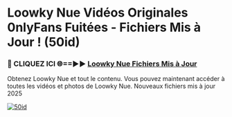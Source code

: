 # Loowky Nue Vidéos Originales 0nlyFans Fuitées - Fichiers Mis à Jour ! (50id)

<h3>🔴 CLIQUEZ ICI 🌐==►► <a href="https://tinyurl.com/2pmr4ezf" rel="nofollow">Loowky Nue Fichiers Mis à Jour</a></h3>

Obtenez Loowky Nue et tout le contenu. Vous pouvez maintenant accéder à toutes les vidéos et photos de Loowky Nue. Nouveaux fichiers mis à jour 2025

[![50id](https://i.imgur.com/6SNvagu.gif)](https://tinyurl.com/2pmr4ezf)
